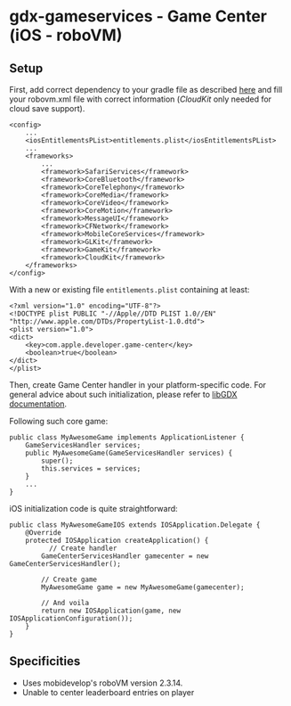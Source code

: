 # gdx-gameservices - Game Center (iOS - roboVM)

## Setup

First, add correct dependency to your gradle file as described [here](../README.md#setup) and fill your robovm.xml file with correct information (_CloudKit_ only needed for cloud save support).

    <config>
        ...
        <iosEntitlementsPList>entitlements.plist</iosEntitlementsPList>
        ...
        <frameworks>
            ...
            <framework>SafariServices</framework>
            <framework>CoreBluetooth</framework>
            <framework>CoreTelephony</framework>
            <framework>CoreMedia</framework>
            <framework>CoreVideo</framework>
            <framework>CoreMotion</framework>
            <framework>MessageUI</framework>
            <framework>CFNetwork</framework>
            <framework>MobileCoreServices</framework>
            <framework>GLKit</framework>
            <framework>GameKit</framework>
            <framework>CloudKit</framework>
        </frameworks>
    </config>

With a new or existing file `entitlements.plist` containing at least:

```
<?xml version="1.0" encoding="UTF-8"?>
<!DOCTYPE plist PUBLIC "-//Apple//DTD PLIST 1.0//EN" "http://www.apple.com/DTDs/PropertyList-1.0.dtd">
<plist version="1.0">
<dict>
	<key>com.apple.developer.game-center</key>
	<boolean>true</boolean>
</dict>
</plist>
```

Then, create Game Center handler in your platform-specific code. For general advice about such initialization, please refer to [libGDX documentation](https://github.com/libgdx/libgdx/wiki/Interfacing-with-platform-specific-code).

Following such core game:
    
    public class MyAwesomeGame implements ApplicationListener {
        GameServicesHandler services;
        public MyAwesomeGame(GameServicesHandler services) {
            super();
            this.services = services;
        }
        ...
    }

iOS initialization code is quite straightforward:

    public class MyAwesomeGameIOS extends IOSApplication.Delegate {
        @Override
        protected IOSApplication createApplication() {
              // Create handler
            GameCenterServicesHandler gamecenter = new GameCenterServicesHandler();
            
            // Create game
            MyAwesomeGame game = new MyAwesomeGame(gamecenter);
            
            // And voila
            return new IOSApplication(game, new IOSApplicationConfiguration());
        }
    }

## Specificities

* Uses mobidevelop's roboVM version 2.3.14.
* Unable to center leaderboard entries on player

